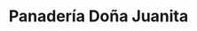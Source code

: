 ---
title: "Panadería Doña Juanita"
url: /quetzaltenango/panaderia-dona-juanita-3a-avenida-zona-4/
shop: panadería
---